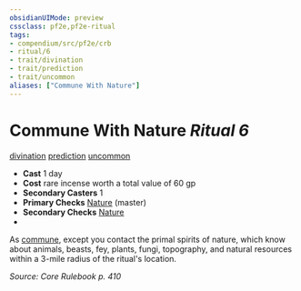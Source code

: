 ```yaml
---
obsidianUIMode: preview
cssclass: pf2e,pf2e-ritual
tags:
- compendium/src/pf2e/crb
- ritual/6
- trait/divination
- trait/prediction
- trait/uncommon
aliases: ["Commune With Nature"]
---
```

# Commune With Nature *Ritual 6*  
[divination](divination.md "Divination School Trait")  [prediction](prediction.md "Prediction Effect Trait")  [uncommon](uncommon.md "Uncommon Rarity Trait")  

- **Cast** 1 day
- **Cost** rare incense worth a total value of 60 gp
- **Secondary Casters** 1
- **Primary Checks** [Nature](skills.md#Nature) (master)
- **Secondary Checks** [Nature](skills.md#Nature)
- 

As [commune](commune.md), except you contact the primal spirits of nature, which know about animals, beasts, fey, plants, fungi, topography, and natural resources within a 3-mile radius of the ritual's location.

*Source: Core Rulebook p. 410*